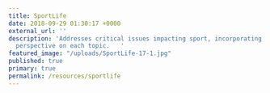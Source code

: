 ```yaml
---
title: SportLife
date: 2018-09-29 01:30:17 +0000
external_url: ''
description: 'Addresses critical issues impacting sport, incorporating the Biblical
  perspective on each topic.   '
featured_image: "/uploads/SportLife-17-1.jpg"
published: true
primary: true
permalink: /resources/sportlife
---
```

